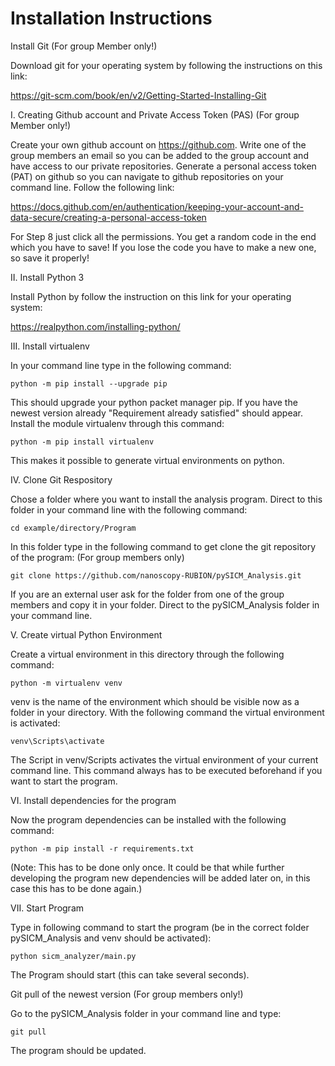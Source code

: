 # Installation Instructions


Install Git (For group Member only!)

Download git for your operating system by following the instructions on this link:

https://git-scm.com/book/en/v2/Getting-Started-Installing-Git


I. Creating Github account and Private Access Token (PAS) (For group Member only!)

Create your own github account on https://github.com. Write one of the group members an email so you can be added to the group account and have access to our private repositories. Generate a personal access token (PAT) on github so you can navigate to github repositories on your command line. Follow the following link:

https://docs.github.com/en/authentication/keeping-your-account-and-data-secure/creating-a-personal-access-token

For Step 8 just click all the permissions. You get a random code in the end which you have to save! If you lose the code you have to make a new one, so save it properly!


II. Install Python 3

Install Python by follow the instruction on this link for your operating system:

https://realpython.com/installing-python/


III. Install virtualenv

In your command line type in the following command:

	python -m pip install --upgrade pip
  
This should upgrade your python packet manager pip. If you have the newest version already "Requirement already satisfied" should appear. Install the module virtualenv through this command:

	python -m pip install virtualenv
  
This makes it possible to generate virtual environments on python.


IV. Clone Git Respository

Chose a folder where you want to install the analysis program. Direct to this folder in your command line with the following command:

	cd example/directory/Program
  
In this folder type in the following command to get clone the git repository of the program: (For group members only)

	git clone https://github.com/nanoscopy-RUBION/pySICM_Analysis.git
  
If you are an external user ask for the folder from one of the group members and copy it in your folder.
Direct to the pySICM_Analysis folder in your command line.


V. Create virtual Python Environment

Create a virtual environment in this directory through the following command:

	python -m virtualenv venv
  
venv is the name of the environment which should be visible now as a folder in your directory. With the following command the virtual environment is activated:

	venv\Scripts\activate
  
The Script in venv/Scripts activates the virtual environment of your current command line. This command always has to be executed beforehand if you want to start the program.


VI. Install dependencies for the program

Now the program dependencies can be installed with the following command:

	python -m pip install -r requirements.txt
  
(Note: This has to be done only once. It could be that while further developing the program new dependencies will be added later on, in this case this has to be done again.)


VII. Start Program

Type in following command to start the program (be in the correct folder pySICM_Analysis and venv should be activated):

	python sicm_analyzer/main.py
  
The Program should start (this can take several seconds).


Git pull of the newest version (For group members only!)

Go to the pySICM_Analysis folder in your command line and type:

	git pull
  
The program should be updated.

